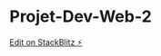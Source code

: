 # Projet-Dev-Web-2

[Edit on StackBlitz ⚡️](https://stackblitz.com/edit/sveltejs-kit-template-default-q3fsun)